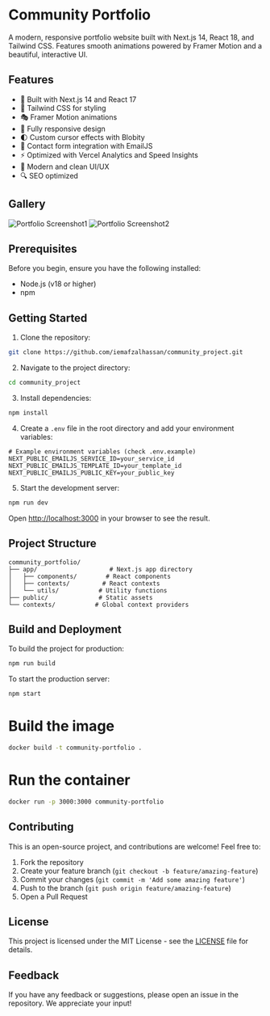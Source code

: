 # Community Portfolio

A modern, responsive portfolio website built with Next.js 14, React 18, and Tailwind CSS. Features smooth animations powered by Framer Motion and a beautiful, interactive UI.

## Features

- 🚀 Built with Next.js 14 and React 17
- 💨 Tailwind CSS for styling
- 🎭 Framer Motion animations
- 📱 Fully responsive design
- 🌓 Custom cursor effects with Blobity
- 📧 Contact form integration with EmailJS
- ⚡ Optimized with Vercel Analytics and Speed Insights
- 🎨 Modern and clean UI/UX
- 🔍 SEO optimized

## Gallery

![Portfolio Screenshot1](./community_project_demo_1.png)
![Portfolio Screenshot2](./community_project_demo_2.png)

## Prerequisites

Before you begin, ensure you have the following installed:
- Node.js (v18 or higher)
- npm

## Getting Started

1. Clone the repository:
```bash
git clone https://github.com/iemafzalhassan/community_project.git
```

2. Navigate to the project directory:
```bash
cd community_project
```

3. Install dependencies:
```bash
npm install
```

4. Create a `.env` file in the root directory and add your environment variables:
```env
# Example environment variables (check .env.example)
NEXT_PUBLIC_EMAILJS_SERVICE_ID=your_service_id
NEXT_PUBLIC_EMAILJS_TEMPLATE_ID=your_template_id
NEXT_PUBLIC_EMAILJS_PUBLIC_KEY=your_public_key
```

5. Start the development server:
```bash
npm run dev
```

Open [http://localhost:3000](http://localhost:3000) in your browser to see the result.

## Project Structure

```
community_portfolio/
├── app/                    # Next.js app directory
│   ├── components/        # React components
│   ├── contexts/         # React contexts
│   └── utils/           # Utility functions
├── public/              # Static assets
└── contexts/           # Global context providers
```

## Build and Deployment

To build the project for production:

```bash
npm run build
```

To start the production server:

```bash
npm start
```
# Build the image
```bash
docker build -t community-portfolio .
```

# Run the container
```bash
docker run -p 3000:3000 community-portfolio
```



## Contributing

This is an open-source project, and contributions are welcome! Feel free to:
1. Fork the repository
2. Create your feature branch (`git checkout -b feature/amazing-feature`)
3. Commit your changes (`git commit -m 'Add some amazing feature'`)
4. Push to the branch (`git push origin feature/amazing-feature`)
5. Open a Pull Request

## License

This project is licensed under the MIT License - see the [LICENSE](LICENSE) file for details.

## Feedback

If you have any feedback or suggestions, please open an issue in the repository. We appreciate your input!
